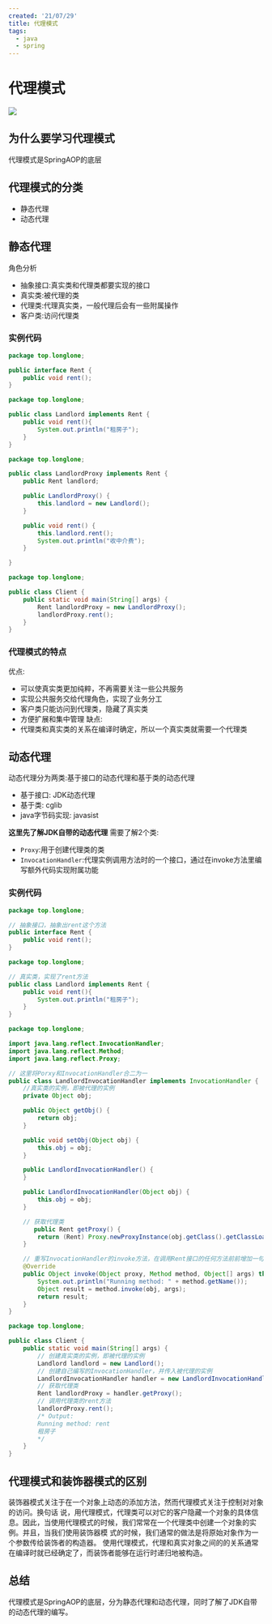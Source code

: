 ```yaml
---
created: '21/07/29'
title: 代理模式
tags:
  - java
  - spring
---
```

# 代理模式
![](https://gitee.com/guuest/images/raw/master/img/20210729101504.png)
## 为什么要学习代理模式
代理模式是SpringAOP的底层
## 代理模式的分类
- 静态代理
- 动态代理
## 静态代理
角色分析
- 抽象接口:真实类和代理类都要实现的接口
- 真实类:被代理的类
- 代理类:代理真实类，一般代理后会有一些附属操作
- 客户类:访问代理类
### 实例代码
```java
package top.longlone;

public interface Rent {
    public void rent();
}
```
```java
package top.longlone;

public class Landlord implements Rent {
    public void rent(){
        System.out.println("租房子");
    }
}
````
```java
package top.longlone;

public class LandlordProxy implements Rent {
    public Rent landlord;

    public LandlordProxy() {
        this.landlord = new Landlord();
    }

    public void rent() {
        this.landlord.rent();
        System.out.println("收中介费");
    }

}
````
```java
package top.longlone;

public class Client {
    public static void main(String[] args) {
        Rent landlordProxy = new LandlordProxy();
        landlordProxy.rent();
    }
}
```
### 代理模式的特点
优点:
- 可以使真实类更加纯粹，不再需要关注一些公共服务
- 实现公共服务交给代理角色，实现了业务分工
- 客户类只能访问到代理类，隐藏了真实类
- 方便扩展和集中管理
缺点:
- 代理类和真实类的关系在编译时确定，所以一个真实类就需要一个代理类


## 动态代理
动态代理分为两类:基于接口的动态代理和基于类的动态代理
- 基于接口: JDK动态代理
- 基于类: cglib
- java字节码实现: javasist

**这里先了解JDK自带的动态代理**
需要了解2个类:
- `Proxy`:用于创建代理类的类
- `InvocationHandler`:代理实例调用方法时的一个接口，通过在invoke方法里编写额外代码实现附属功能
### 实例代码
```java
package top.longlone;

// 抽象接口，抽象出rent这个方法
public interface Rent {
    public void rent();
}
```
```java
package top.longlone;

// 真实类，实现了rent方法
public class Landlord implements Rent {
    public void rent(){
        System.out.println("租房子");
    }
}
```
```java
package top.longlone;

import java.lang.reflect.InvocationHandler;
import java.lang.reflect.Method;
import java.lang.reflect.Proxy;

// 这里将Porxy和InvocationHandler合二为一
public class LandlordInvocationHandler implements InvocationHandler {
    //真实类的实例，即被代理的实例
    private Object obj;

    public Object getObj() {
        return obj;
    }

    public void setObj(Object obj) {
        this.obj = obj;
    }

    public LandlordInvocationHandler() {
    }

    public LandlordInvocationHandler(Object obj) {
        this.obj = obj;
    }

    // 获取代理类
       public Rent getProxy() {
        return (Rent) Proxy.newProxyInstance(obj.getClass().getClassLoader(), obj.getClass().getInterfaces(), this);
    }

    // 重写InvocationHandler的invoke方法，在调用Rent接口的任何方法前前增加一句输出
    @Override
    public Object invoke(Object proxy, Method method, Object[] args) throws Throwable {
        System.out.println("Running method: " + method.getName());
        Object result = method.invoke(obj, args);
        return result;
    }
}
```
```java
package top.longlone;

public class Client {
    public static void main(String[] args) {
        // 创建真实类的实例，即被代理的实例
        Landlord landlord = new Landlord();
        // 创建自己编写的InvocationHandler，并传入被代理的实例
        LandlordInvocationHandler handler = new LandlordInvocationHandler(landlord);
        // 获取代理类
        Rent landlordProxy = handler.getProxy();
        // 调用代理类的rent方法
        landlordProxy.rent();
        /* Output:
        Running method: rent
        租房子
        */
    }
}
```


## 代理模式和装饰器模式的区别
装饰器模式关注于在一个对象上动态的添加方法，然而代理模式关注于控制对对象的访问。换句话 说，用代理模式，代理类可以对它的客户隐藏一个对象的具体信息。因此，当使用代理模式的时候，我们常常在一个代理类中创建一个对象的实例。并且，当我们使用装饰器模 式的时候，我们通常的做法是将原始对象作为一个参数传给装饰者的构造器。
使用代理模式，代理和真实对象之间的的关系通常在编译时就已经确定了，而装饰者能够在运行时递归地被构造。

## 总结
代理模式是SpringAOP的底层，分为静态代理和动态代理，同时了解了JDK自带的动态代理的编写。